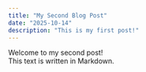 ```yaml
---
title: "My Second Blog Post"
date: "2025-10-14"
description: "This is my first post!"
---
```


Welcome to my second post!  
This text is written in Markdown.
